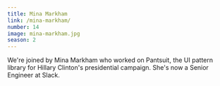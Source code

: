 ```yaml
---
title: Mina Markham
link: /mina-markham/
number: 14
image: mina-markham.jpg
season: 2
---
```


We're joined by Mina Markham who worked on Pantsuit, the UI pattern library for Hillary Clinton's presidential campaign. She's now a Senior Engineer at Slack.
